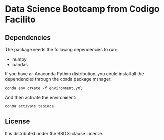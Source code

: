 # Data Science Bootcamp from Codigo Facilito

## Dependencies

The package needs the following dependencies to run:
- numpy
- pandas

If you have an Anaconda Python distribution, you could install all the
dependencies through the conda package manager:

```
conda env create -f environment.yml
```

And then activate the environment:

```
conda activate tapioca
```

## License

It is distributed under the BSD 3-clause License.
